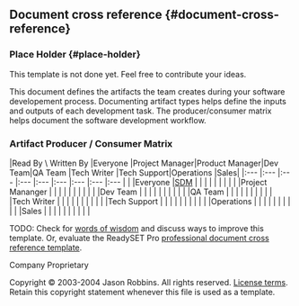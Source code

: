Document cross reference {#document-cross-reference}
--------------------------------

### Place Holder {#place-holder}

This template is not done yet. Feel free to contribute your ideas.

This document defines the artifacts the team creates during your software developement process.  Documenting artifact types helps define the inputs and outputs of each development task.  The producer/consumer matrix helps document the software development workflow.

### Artifact Producer / Consumer Matrix

|Read By \ Written By            |Everyone                |Project Manager|Product Manager|Dev Team|QA Team    |Tech Writer |Tech Support|Operations    |Sales|
|:---                            |:---                    |:---           |:---           |:---    |:---       |:---        |:---        |:---          |     |
|Everyone                        |[SDM](sdm)              |               |               |        |           |            |            |              |     |
|Project Mananger                |                        |               |               |        |           |            |            |              |     |
|Dev Team                        |                        |               |               |        |           |            |            |              |     |
|QA Team                         |                        |               |               |        |           |            |            |              |     |
|Tech Writer                     |                        |               |               |        |           |            |            |              |     |
|Tech Support                    |                        |               |               |        |           |            |            |              |     |
|Operations                      |                        |               |               |        |           |            |            |              |     |
|Sales                           |                        |               |               |        |           |            |            |              |     |

TODO: Check for [words of
wisdom](http://readyset.tigris.org/words-of-wisdom/sdm.html) and discuss
ways to improve this template. Or, evaluate the ReadySET Pro
[professional document cross reference
template](http://www.readysetpro.com/).

Company Proprietary

Copyright © 2003-2004 Jason Robbins. All rights reserved. [License
terms](readyset-license.html). Retain this copyright statement whenever
this file is used as a template.


